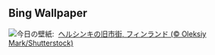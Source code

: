 ## Bing Wallpaper
![](https://www.bing.com/th?id=OHR.HelsinkiDusk_JA-JP8216541034_UHD.jpg&w=1000)今日の壁紙: &nbsp;[ヘルシンキの旧市街, フィンランド (© Oleksiy Mark/Shutterstock)](https://www.bing.com/th?id=OHR.HelsinkiDusk_JA-JP8216541034_UHD.jpg)
<br><br/>
